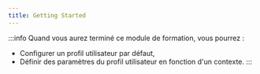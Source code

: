 ```yaml
---
title: Getting Started
---
```


:::info
Quand vous aurez terminé ce module de formation, vous pourrez : 

* Configurer un profil utilisateur par défaut,
* Définir des paramètres du profil utilisateur en fonction d'un contexte.
:::